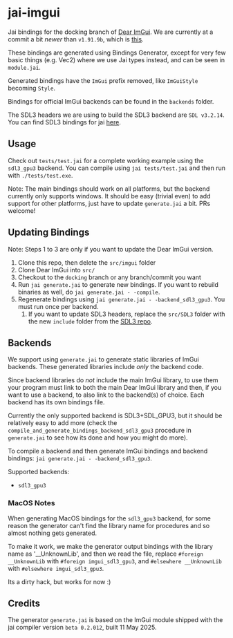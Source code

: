# jai-imgui

Jai bindings for the docking branch of [Dear ImGui](https://github.com/ocornut/imgui/tree/docking). We are currently at a commit a bit *newer* than `v1.91.9b`, which is [this](https://github.com/ocornut/imgui/tree/e11ad6b77e5c7f7ed28467fec42fe2c72068b68e).

These bindings are generated using Bindings Generator, except for very few basic things (e.g. Vec2) where we use Jai types instead, and can be seen in `module.jai`.

Generated bindings have the `ImGui` prefix removed, like `ImGuiStyle` becoming `Style`.

Bindings for official ImGui backends can be found in the `backends` folder.

The SDL3 headers we are using to build the SDL3 backend are `SDL v3.2.14`. You can find SDL3 bindings for jai [here](github.com/overlord-systems/jai-sdl3).

## Usage

Check out `tests/test.jai` for a complete working example using the `sdl3_gpu3` backend. You can compile using `jai tests/test.jai` and then run with `./tests/test.exe`.

Note: The main bindings should work on all platforms, but the backend currently only supports windows. It should be easy (trivial even) to add support for other platforms, just have to update `generate.jai` a bit. PRs welcome!

## Updating Bindings

Note: Steps 1 to 3 are only if you want to update the Dear ImGui version.

1. Clone this repo, then delete the `src/imgui` folder
2. Clone Dear ImGui into `src/`
3. Checkout to the `docking` branch or any branch/commit you want
4. Run `jai generate.jai` to generate new bindings. If you want to rebuild binaries as well, do `jai generate.jai - -compile`.
5. Regenerate bindings using `jai generate.jai - -backend_sdl3_gpu3`. You must run once per backend.
   1. If you want to update SDL3 headers, replace the `src/SDL3` folder with the new `include` folder from the [SDL3 repo](https://github.com/libsdl-org/SDL).

## Backends

We support using `generate.jai` to generate static libraries of ImGui backends. These generated libraries include *only* the backend code.

Since backend libraries do *not* include the main ImGui library, to use them your program must link to both the main Dear ImGui library and then, if you want to use a backend, to also link to the backend(s) of choice. Each backend has its own bindings file.

Currently the only supported backend is SDL3+SDL_GPU3, but it should be relatively easy to add more (check the `compile_and_generate_bindings_backend_sdl3_gpu3` procedure in `generate.jai` to see how its done and how you might do more).

To compile a backend and then generate ImGui bindings and backend bindings: `jai generate.jai - -backend_sdl3_gpu3`.

Supported backends:

- `sdl3_gpu3`

### MacOS Notes

When generating MacOS bindings for the `sdl3_gpu3` backend, for some reason the generator can't find
the library name for procedures and so almost nothing gets generated.

To make it work, we make the generator output bindings with the library name as '__UnknownLib', and then
we read the file, replace `#foreign __UnknownLib` with `#foreign imgui_sdl3_gpu3`, and `#elsewhere __UnknownLib` with `#elsewhere imgui_sdl3_gpu3`.

Its a dirty hack, but works for now :)

## Credits

The generator `generate.jai` is based on the ImGui module shipped with the jai compiler version `beta 0.2.012`, built 11 May 2025.
